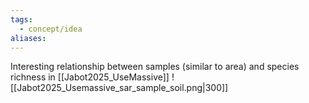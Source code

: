 ```yaml
---
tags:
  - concept/idea
aliases:
---
```

Interesting relationship between samples (similar to area) and species richness in [[Jabot2025_UseMassive]]
![[Jabot2025_Usemassive_sar_sample_soil.png|300]]

